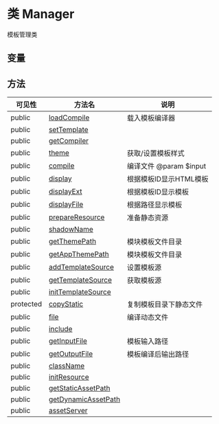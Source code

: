 #  类 Manager

模板管理类


## 变量


## 方法


| 可见性 | 方法名 | 说明 |
|--------|-------|------|
| public|[loadCompile](Manager/loadCompile.md) | 载入模板编译器 |
| public|[setTemplate](Manager/setTemplate.md) |  |
| public|[getCompiler](Manager/getCompiler.md) |  |
| public|[theme](Manager/theme.md) | 获取/设置模板样式 |
| public|[compile](Manager/compile.md) | 编译文件 @param $input |
| public|[display](Manager/display.md) | 根据模板ID显示HTML模板  |
| public|[displayExt](Manager/displayExt.md) | 根据模板ID显示模板  |
| public|[displayFile](Manager/displayFile.md) | 根据路径显示模板  |
| public|[prepareResource](Manager/prepareResource.md) | 准备静态资源  |
| public|[shadowName](Manager/shadowName.md) |  |
| public|[getThemePath](Manager/getThemePath.md) | 模块模板文件目录  |
| public|[getAppThemePath](Manager/getAppThemePath.md) | 模块模板文件目录  |
| public|[addTemplateSource](Manager/addTemplateSource.md) | 设置模板源  |
| public|[getTemplateSource](Manager/getTemplateSource.md) | 获取模板源  |
| public|[initTemplateSource](Manager/initTemplateSource.md) |  |
| protected|[copyStatic](Manager/copyStatic.md) | 复制模板目录下静态文件  |
| public|[file](Manager/file.md) | 编译动态文件  |
| public|[include](Manager/include.md) |  |
| public|[getInputFile](Manager/getInputFile.md) | 模板输入路径  |
| public|[getOutputFile](Manager/getOutputFile.md) | 模板编译后输出路径  |
| public|[className](Manager/className.md) |  |
| public|[initResource](Manager/initResource.md) |  |
| public|[getStaticAssetPath](Manager/getStaticAssetPath.md) |  |
| public|[getDynamicAssetPath](Manager/getDynamicAssetPath.md) |  |
| public|[assetServer](Manager/assetServer.md) |  |
